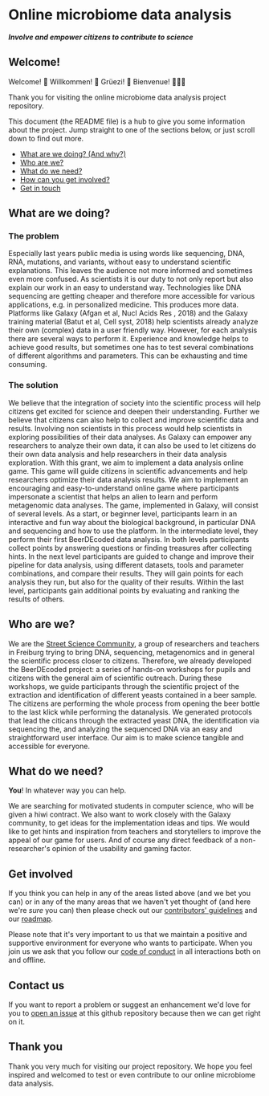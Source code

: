 # Online microbiome data analysis


***Involve and empower citizens to contribute to science***


## Welcome!

Welcome! :tada: Willkommen! :balloon: Grüezi! :confetti_ball: Bienvenue! :balloon::balloon::balloon:

Thank you for visiting the online microbiome data analysis project repository.

This document (the README file) is a hub to give you some information about the project. Jump straight to one of the sections below, or just scroll down to find out more.

* [What are we doing? (And why?)](#what-are-we-doing)
* [Who are we?](#who-are-we)
* [What do we need?](#what-do-we-need)
* [How can you get involved?](#get-involved)
* [Get in touch](#contact-us)

## What are we doing?

### The problem

Especially last years public media is using words like sequencing, DNA, RNA, mutations, and variants, without easy to understand scientific explanations. This leaves the audience not more informed and sometimes even more confused.
As scientists it is our duty to not only report but also explain our work in an easy to understand way.
Technologies like DNA sequencing are getting cheaper and therefore more accessible for various applications, e.g. in personalized medicine. This produces more data. Platforms like Galaxy (Afgan et al, Nucl Acids Res , 2018) and the Galaxy training material (Batut et al, Cell syst, 2018) help scientists already analyze their own (complex) data in a user friendly way. However, for each analysis there are several ways to perform it. Experience and knowledge helps to achieve good results, but sometimes one has to test several combinations of different algorithms and parameters. This can be exhausting and time consuming.


### The solution

We believe that the integration of society into the scientific process will help citizens get excited  for science and deepen their understanding.
Further we believe that citizens can also help to collect and improve scientific data and results.
Involving non scientists in this process would help scientists in exploring possibilities of their data analyses. As Galaxy can empower any researchers to analyze their own data, it can also be used to let citizens do their own data analysis and help researchers in their data analysis exploration. With this grant,  we aim to implement a data analysis online game. This game will guide citizens in scientific advancements and help researchers optimize their data analysis results.
We aim to implement an encouraging and easy-to-understand online game where participants impersonate a scientist that helps an alien to learn and perform metagenomic data analyses. The game, implemented in Galaxy, will consist of several levels. As a start, or beginner level, participants learn in an interactive and fun way about the biological background, in particular DNA and sequencing and how to use the platform. In the intermediate level, they perform their first BeerDEcoded data analysis. In both levels participants collect points by answering questions or finding treasures after collecting hints. In the next level participants are guided to change and improve their pipeline for data analysis, using different datasets, tools and parameter combinations, and compare their results. They will gain points for each analysis they run, but also for the quality of their results. Within the last level, participants gain additional points by evaluating and ranking the results of others.

## Who are we?

We are the [Street Science Community](https://streetscience.community), a group of researchers and teachers in Freiburg trying to bring DNA, sequencing, metagenomics and in general the scientific process closer to citizens. Therefore, we already developed the BeerDEcoded project: a series of hands-on workshops for pupils and citizens with the general aim of scientific outreach. During these workshops, we guide participants through the scientific project of the extraction and identification of different yeasts contained in a beer sample. The citizens are performing the whole process from opening the beer bottle to the last klick while performing the datanalysis.
We generated protocols that lead the citicans through the extracted yeast DNA, the identification via sequencing the, and analyzing the sequenced DNA via an easy and straightforward user interface. Our aim is to make science tangible and accessible for everyone.


## What do we need?

**You**! In whatever way you can help.

We are searching for motivated students in computer science, who will be given a hiwi contract.
We also want to work closely with the Galaxy community, to get ideas for the implementation ideas and tips.
We would like to get hints and inspiration from teachers and storytellers to improve the appeal of our game for users.
And of course any direct feedback of a non-researcher's opinion of the usability and gaming factor.

## Get involved

If you think you can help in any of the areas listed above (and we bet you can) or in any of the many areas that we haven't yet thought of (and here we're *sure* you can) then please check out our [contributors' guidelines](CONTRIBUTING.md) and our [roadmap](../../issues/1).

Please note that it's very important to us that we maintain a positive and supportive environment for everyone who wants to participate. When you join us we ask that you follow our [code of conduct](CODE_OF_CONDUCT.md) in all interactions both on and offline.


## Contact us

If you want to report a problem or suggest an enhancement we'd love for you to [open an issue](../../issues) at this github repository because then we can get right on it.



## Thank you

Thank you very much for visiting our project repository. We hope you feel inspired and welcomed to test or even contribute to our online microbiome data analysis.



